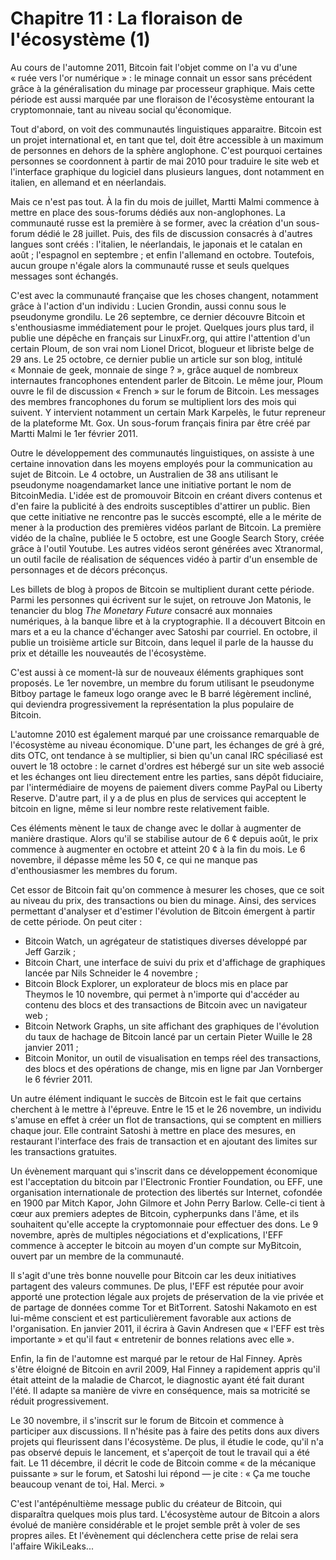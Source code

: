 # Chapitre 11 : La floraison de l'écosystème (1)

Au cours de l'automne 2011, Bitcoin fait l'objet comme on l'a vu d'une « ruée vers l'or numérique » : le minage connait un essor sans précédent grâce à la généralisation du minage par processeur graphique. Mais cette période est aussi marquée par une floraison de l'écosystème entourant la cryptomonnaie, tant au niveau social qu'économique.

Tout d'abord, on voit des communautés linguistiques apparaitre. Bitcoin est un projet international et, en tant que tel, doit être accessible à un maximum de personnes en dehors de la sphère anglophone. C'est pourquoi certaines personnes se coordonnent à partir de mai 2010 pour traduire le site web et l'interface graphique du logiciel dans plusieurs langues, dont notamment en italien, en allemand et en néerlandais.

Mais ce n'est pas tout. À la fin du mois de juillet, Martti Malmi commence à mettre en place des sous-forums dédiés aux non-anglophones. La communauté russe est la première à se former, avec la création d'un sous-forum dédié le 28 juillet. Puis, des fils de discussion consacrés à d'autres langues sont créés : l'italien, le néerlandais, le japonais et le catalan en août ; l'espagnol en septembre ; et enfin l'allemand en octobre. Toutefois, aucun groupe n'égale alors la communauté russe et seuls quelques messages sont échangés.

C'est avec la communauté française que les choses changent, notamment grâce à l'action d'un individu : Lucien Grondin, aussi connu sous le pseudonyme grondilu. Le 26 septembre, ce dernier découvre Bitcoin et s'enthousiasme immédiatement pour le projet. Quelques jours plus tard, il publie une dépêche en français sur LinuxFr.org, qui attire l'attention d'un certain Ploum, de son vrai nom Lionel Dricot, blogueur et libriste belge de 29 ans. Le 25 octobre, ce dernier publie un article sur son blog, intitulé « Monnaie de geek, monnaie de singe ? », grâce auquel de nombreux internautes francophones entendent parler de Bitcoin. Le même jour, Ploum ouvre le fil de discussion « French » sur le forum de Bitcoin. Les messages des membres francophones du forum se multiplient lors des mois qui suivent. Y intervient notamment un certain Mark Karpelès, le futur repreneur de la plateforme Mt. Gox. Un sous-forum français finira par être créé par Martti Malmi le 1er février 2011.

Outre le développement des communautés linguistiques, on assiste à une certaine innovation dans les moyens employés pour la communication au sujet de Bitcoin. Le 4 octobre, un Australien de 38 ans utilisant le pseudonyme noagendamarket lance une initiative portant le nom de BitcoinMedia. L'idée est de promouvoir Bitcoin en créant divers contenus et d'en faire la publicité à des endroits susceptibles d'attirer un public. Bien que cette initiative ne rencontre pas le succès escompté, elle a le mérite de mener à la production des premières vidéos parlant de Bitcoin. La première vidéo de la chaîne, publiée le 5 octobre, est une Google Search Story, créée grâce à l'outil Youtube. Les autres vidéos seront générées avec Xtranormal, un outil facile de réalisation de séquences vidéo à partir d'un ensemble de personnages et de décors préconçus.

Les billets de blog à propos de Bitcoin se multiplient durant cette période. Parmi les personnes qui écrivent sur le sujet, on retrouve Jon Matonis, le tenancier du blog *The Monetary Future* consacré aux monnaies numériques, à la banque libre et à la cryptographie. Il a découvert Bitcoin en mars et a eu la chance d'échanger avec Satoshi par courriel. En octobre, il publie un troisième article sur Bitcoin, dans lequel il parle de la hausse du prix et détaille les nouveautés de l'écosystème.

C'est aussi à ce moment-là sur de nouveaux éléments graphiques sont proposés. Le 1er novembre, un membre du forum utilisant le pseudonyme Bitboy partage le fameux logo orange avec le B barré légèrement incliné, qui deviendra progressivement la représentation la plus populaire de Bitcoin.

L'automne 2010 est également marqué par une croissance remarquable de l'écosystème au niveau économique. D'une part, les échanges de gré à gré, dits OTC, ont tendance à se multiplier, si bien qu'un canal IRC spéciliasé est ouvert le 18 octobre : le carnet d'ordres est hébergé sur un site web associé et les échanges ont lieu directement entre les parties, sans dépôt fiduciaire, par l'intermédiaire de moyens de paiement divers comme PayPal ou Liberty Reserve. D'autre part, il y a de plus en plus de services qui acceptent le bitcoin en ligne, même si leur nombre reste relativement faible.

Ces éléments mènent le taux de change avec le dollar à augmenter de manière drastique. Alors qu'il se stabilise autour de 6 ¢ depuis août, le prix commence à augmenter en octobre et atteint 20 ¢ à la fin du mois. Le 6 novembre, il dépasse même les 50 ¢, ce qui ne manque pas d'enthousiasmer les membres du forum.

Cet essor de Bitcoin fait qu'on commence à mesurer les choses, que ce soit au niveau du prix, des transactions ou bien du minage. Ainsi, des services permettant d'analyser et d'estimer l'évolution de Bitcoin émergent à partir de cette période. On peut citer :

- Bitcoin Watch, un agrégateur de statistiques diverses développé par Jeff Garzik ;
- Bitcoin Chart, une interface de suivi du prix et d'affichage de graphiques lancée par Nils Schneider le 4 novembre ;
- Bitcoin Block Explorer, un explorateur de blocs mis en place par Theymos le 10 novembre, qui permet à n'importe qui d'accéder au contenu des blocs et des transactions de Bitcoin avec un navigateur web ;
- Bitcoin Network Graphs, un site affichant des graphiques de l'évolution du taux de hachage de Bitcoin lancé par un certain Pieter Wuille le 28 janvier 2011 ;
- Bitcoin Monitor, un outil de visualisation en temps réel des transactions, des blocs et des opérations de change, mis en ligne par Jan Vornberger le 6 février 2011.

Un autre élément indiquant le succès de Bitcoin est le fait que certains cherchent à le mettre à l'épreuve. Entre le 15 et le 26 novembre, un individu s'amuse en effet à créer un flot de transactions, qui se comptent en milliers chaque jour. Elle contraint Satoshi à mettre en place des mesures, en restaurant l'interface des frais de transaction et en ajoutant des limites sur les transactions gratuites.

Un évènement marquant qui s'inscrit dans ce développement économique est l'acceptation du bitcoin par l'Electronic Frontier Foundation, ou EFF, une organisation internationale de protection des libertés sur Internet, cofondée en 1900 par Mitch Kapor, John Gilmore et John Perry Barlow. Celle-ci tient à cœur aux premiers adeptes de Bitcoin, cypherpunks dans l'âme, et ils souhaitent qu'elle accepte la cryptomonnaie pour effectuer des dons. Le 9 novembre, après de multiples négociations et d'explications, l'EFF commence à accepter le bitcoin au moyen d'un compte sur MyBitcoin, ouvert par un membre de la communauté.

Il s'agit d'une très bonne nouvelle pour Bitcoin car les deux initiatives partagent des valeurs communes. De plus, l'EFF est réputée pour avoir apporté une protection légale aux projets de préservation de la vie privée et de partage de données comme Tor et BitTorrent. Satoshi Nakamoto en est lui-même conscient et est particulièrement favorable aux actions de l'organisation. En janvier 2011, il écrira à Gavin Andresen que « l'EFF est très importante » et qu'il faut « entretenir de bonnes relations avec elle ».

Enfin, la fin de l'automne est marqué par le retour de Hal Finney. Après s'être éloigné de Bitcoin en avril 2009, Hal Finney a rapidement appris qu'il était atteint de la maladie de Charcot, le diagnostic ayant été fait durant l'été. Il adapte sa manière de vivre en conséquence, mais sa motricité se réduit progressivement.

Le 30 novembre, il s'inscrit sur le forum de Bitcoin et commence à participer aux discussions. Il n'hésite pas à faire des petits dons aux divers projets qui fleurissent dans l'écosystème. De plus, il étudie le code, qu'il n'a pas observé depuis le lancement, et s'aperçoit de tout le travail qui a été fait. Le 11 décembre, il décrit le code de Bitcoin comme « de la mécanique puissante » sur le forum, et Satoshi lui répond — je cite : « Ça me touche beaucoup venant de toi, Hal.  Merci. »

C'est l'antépénultième message public du créateur de Bitcoin, qui disparaîtra quelques mois plus tard. L'écosystème autour de Bitcoin a alors évolué de manière considérable et le projet semble prêt à voler de ses propres ailes. Et l'évènement qui déclenchera cette prise de relai sera l'affaire WikiLeaks...
